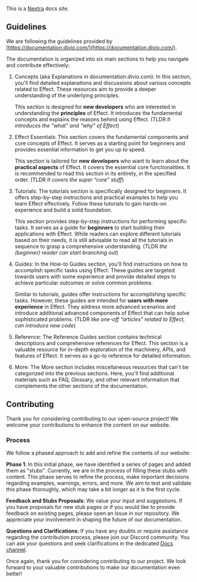 This is a [Nextra](https://nextra.site/) docs site.

## Guidelines

We are following the guidelines provided by [https://documentation.divio.com/](https://documentation.divio.com/).

The documentation is organized into six main sections to help you navigate and contribute effectively:

1. Concepts (aka Explanations in documentation.divio.com): In this section, you'll find detailed explanations and discussions about various concepts related to Effect. These resources aim to provide a deeper understanding of the underlying principles.

   This section is designed for **new developers** who are interested in understanding the **principles** of Effect. It introduces the fundamental concepts and explains the reasons behind using Effect. (TLDR _It introduces the "what" and "why" of Effect_)

2. Effect Essentials: This section covers the fundamental components and core concepts of Effect. It serves as a starting point for beginners and provides essential information to get you up to speed.

   This section is tailored for **new developers** who want to learn about the **practical aspects** of Effect. It covers the essential core functionalities. It is recommended to read this section in its entirety, in the specified order. (TLDR _It covers the super “core” stuff_)

3. Tutorials: The tutorials section is specifically designed for beginners. It offers step-by-step instructions and practical examples to help you learn Effect effectively. Follow these tutorials to gain hands-on experience and build a solid foundation.

   This section provides step-by-step instructions for performing specific tasks. It serves as a guide for **beginners** to start building their applications with Effect. While readers can explore different tutorials based on their needs, it is still advisable to read all the tutorials in sequence to grasp a comprehensive understanding. (TLDR _the (beginner) reader can start branching out_)

4. Guides: In the How-to Guides section, you'll find instructions on how to accomplish specific tasks using Effect. These guides are targeted towards users with some experience and provide detailed steps to achieve particular outcomes or solve common problems.

   Similar to tutorials, guides offer instructions for accomplishing specific tasks. However, these guides are intended for **users with more experience** in Effect. They address more advanced scenarios and introduce additional advanced components of Effect that can help solve sophisticated problems. (TLDR _like one-off “articles” related to Effect, can introduce new code_)

5. Reference: The Reference Guides section contains technical descriptions and comprehensive references for Effect. This section is a valuable resource for in-depth exploration of the machinery, APIs, and features of Effect. It serves as a go-to reference for detailed information.

6. More: The More section includes miscellaneous resources that can't be categorized into the previous sections. Here, you'll find additional materials such as FAQ, Glossary, and other relevant information that complements the other sections of the documentation.

## Contributing

Thank you for considering contributing to our open-source project! We welcome your contributions to enhance the content on our website.

### Process

We follow a phased approach to add and refine the contents of our website:

**Phase 1**: In this initial phase, we have identified a series of pages and added them as "stubs". Currently, we are in the process of filling these stubs with content. This phase serves to refine the process, make important decisions regarding examples, warnings, errors, and more. We aim to test and validate this phase thoroughly, which may take a bit longer as it is the first cycle.

**Feedback and Stubs Proposals**: We value your input and suggestions. If you have proposals for new stub pages or if you would like to provide feedback on existing pages, please open an issue in our repository. We appreciate your involvement in shaping the future of our documentation.

**Questions and Clarifications**: If you have any doubts or require assistance regarding the contribution process, please join our Discord community. You can ask your questions and seek clarifications in the dedicated [Docs channel](https://discord.com/channels/795981131316985866/848185224356691978).

Once again, thank you for considering contributing to our project. We look forward to your valuable contributions to make our documentation even better!
